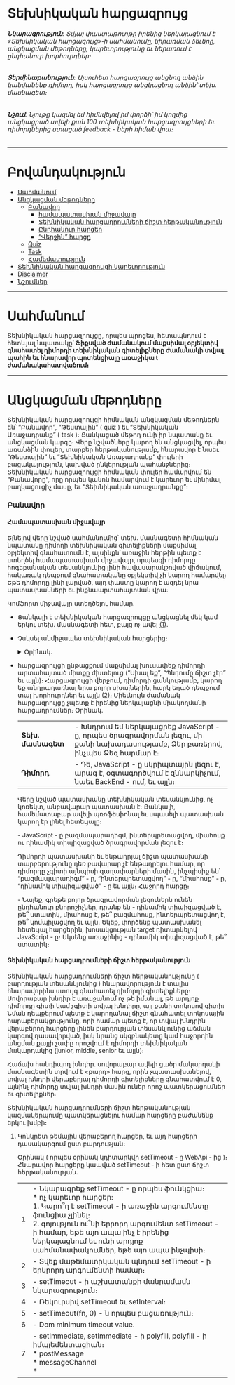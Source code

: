 # Տեխնիկական հարցազրույց

###### **Նկարագրություն**: Տվյալ փաստաթուղթը իրենից ներկայացնում է «Տեխնիկական հարցազույց»֊ի սահմանումը, կիրառման ձեւերը, անցկացման մեթոդները, կարեւորությունը եւ ներառում է ընդհանուր խորհուրդներ։

###### **Տերմինաբանություն**: Այսուհետ հարցազրույց անցնող անձին կանվանենք դիմորդ, իսկ հարցազրույց անցկացնող անձին՝ տեխ. մասնագետ։

###### **Նշում**: Նյութը կազմել եմ հիմնվելով իմ փորձի՝ իմ կողմից անցկացրած ավելի քան 100 տեխնիկական հարցազրույցների եւ դիմորդներից ստացած feedback - ների հիման վրա։
- - - -

Բովանդակություն
========

* [Սահմանում](#Սահմանում)
* [Անցկացման մեթոդները](#Անցկացման-մեթոդները)
  * [Բանավոր](#Բանավոր)
    * [համապատասխան միջավայր](#Համապատասխան-միջավայր)
    * [Տեխնիկական հարցադրումների ճիշտ հերթականություն](#Տեխնիկական-հարցադրումների-ճիշտ-հերթականություն)
    * [Ընդհանուր հարցեր](#Ընդհանուր-հարցեր)
    * [“Վերջին” հարցը](#Վերջին-հարցը)
  * [Quiz](#quiz)
  * [Task](#task)
  * [Համեմատություն](#Համեմատություն)
* [Տեխնիկական հարցազրույցի կարեւորություն](#Տեխնիկական-հարցազրույցի-կարեւորություն)
* [Disclaimer](#disclaimer)
* [Նշումներ](#Նշումներ)

- - - -

Սահմանում
========

Տեխնիկական հարցազրույցը, որպես պրոցես, հետապնդում է հետևյալ նպատակը՝
**Ֆիքսված ժամանակում մաքսիմալ օբյեկտիվ գնահատել դիմորդի տեխնիկական գիտելիքները ժամանակի տվյալ պահին եւ հնարավոր պոտենցիալը առաջիկա t ժամանակահատվածում։**

- - - -

Անցկացման մեթոդները
========

Տեխնիկական հարցազրույցի հիմնական անցկացման մեթոդներն են՝ “Բանավոր”, “Թեստային” ( quiz ) եւ  “Տեխնիկական Առաջադրանք” ( task )։ Ցանկացած մեթոդ ունի իր նպատակը եւ անցկացման կարգը։ Վերը նշվածները կարող են անցկացվել, որպես առանձին փուլեր, տարբեր հերթականությամբ, հնարավոր է նաեւ “Թեստային” եւ “Տեխնիկական Առաջադրանք” փուլերի բացակայություն, կախված ընկերության պահանջներից։ Տեխնիկական 
հարցազրույցի հիմնական փուլեր համարվում են “Բանավորը”, որը որպես կանոն համարվում է կարեւոր եւ մինիմալ բաղկացուցիչ մասը, եւ “Տեխնիկական առաջադրանքը”։

### Բանավոր

#### Համապատասխան միջավայր

Ելնելով վերը նշված սահմանումից՝ տեխ. մասնագետի հիմնական նպատակը դիմողի տեխնիկական գիտելիքների մաքսիմալ օբյեկտիվ գնահատումն է, այսինքն՝ առաջին հերթին պետք է ստեղծել համապատասխան միջավայր, որպեսզի դիմորդը հոգեբանական տեսանկյունից լինի հավասարակշռված վիճակում, հակառակ դեպքում գնահատականը օբյեկտիվ չի կարող համարվել։ Եթե դիմորդը լինի լարված, այդ փաստը կարող է ազդել նրա պատասխանների եւ ինքնաարտահայտման վրա։

Կոմֆորտ միջավայր ստեղծելու համար.

  * Ցանկալի է տեխնիկական հարցազրույցը անցկացնել մեկ կամ երկու տեխ. մասնագետի հետ, բայց ոչ ավել [(1)](#Նշում-1).
  * Չսկսել անմիջապես տեխնիկական հարցերից։ <details> <summary>Օրինակ. </summary>
  
      | | |
      | --- | --- |
      | **Տեխ. մասնագետ** | - Բարեւ Ձեզ։ ( ժպիտ :slightly_smiling_face: ) |
      | **Դիմորդ** | - Բարեւ Զեզ։ |
      | **Տեխ. մասնագետ** | - Իմ անունը Կարեն է։ |
      | **Դիմորդ** | - Հաճելի է, Արմեն։ |
      | **Տեխ. մասնագետ** | - Հաճելի է Արմեն ջան, ի՞նչպես եք։ |
      | **Դիմորդ** | - Լավ, շնորհակալություն, Դու՞ք։ |
      | **Տեխ. մասնագետ** | - Լավ, շնորհակալություն, ինչպե՞ս է տրամադրությունը։ |
      | **Դիմորդ** | - Մարտական :) |
      | **Տեխ. մասնագետ** | - Օքայ, Արմեն ջան, լինելու է տեխնիկական հարցազրույց, հիմնականում JavaScript - ից, բայց մինչեւ ֆորմալ հարցադրումներին անցնելը, կխնդրեմ ծանոթանանք, լա՞վ։ Մի քիչ պատմեք Ձեր մասին, կրթություն, փորձ եւ այլն։ |
      | **Դիմորդ** | - ... |
      
      </details>
  * հարցազրույցի ընթացքում մաքսիմալ խուսափեք դիմորդի արտահայտած միտքը ժխտելուց (“Սխալ եք”, “Պնդումը ճիշտ չէր” եւ այլն)։ Հարցազրույցի վերջում, դիմորդի ցանկությամբ, կարող եք անդրադառնալ նրա բոլոր սխալներին, հարկ եղած դեպքում տալ խորհուրդներ եւ այլն [(2)](#Նշում-2)։ Միեւնույն ժամանակ հարցազրույցը չպետք է իրենից ներկայացնի միակողմանի հարցադրումներ։ Օրինակ.  
      
      | | |
      | --- | --- |
      | **Տեխ. մասնագետ** | - Խնդրում եմ ներկայացրեք JavaScript - ը, որպես ծրագրավորման լեզու, մի քանի նախադասությամբ, Ձեր բառերով, ինչպես Ձեզ հարմար է։ |
      | **Դիմորդ** | - Դե, JavaScript - ը սկրիպտային լեզու է, արագ է, օգտագործվում է զննարկիչում, նաեւ BackEnd - ում, եւ այլն։ |
      
      Վերը նշված պատասխանը տեխնիկական տեսանկյունից, ոչ կոռեկտ, անբավարար պատասխան է։ Ցանկալի, համեմատաբար ավելի պռոֆեսիոնալ եւ սպասելի պատասխան կարող էր լինել հետեւյալը։  
      
      &#45; JavaScript - ը բազմապարադիգմ, ինտերպրետացվող, միահոսք ու դինամիկ տիպիզացված ծրագրավորման լեզու է։
      
      Դիմորդի պատասխանի եւ ենթադրյալ ճիշտ պատասխանի տարբերությունը դեռ բավարար չէ ենթադրելու համար, որ դիմորդը չգիտի այնպիսի գաղափարների մասին, ինչպիսիք են՝ “բազմապարադիգմ” - ը, “ինտերպրետացվող” - ը, “միահոսք” - ը, “դինամիկ տիպիզացված” - ը եւ այլն։ Հաջորդ հարցը։  
      
      &#45; Նայեք, գրեթե բոլոր ծրագրավորման լեզուներն ունեն ընդհանուր բնորոշիչներ, դրանք են - դինամիկ տիպիզացված է, թե՞ ստատիկ, միահոսք է, թե՞ բազմահոսք, ինտերպրետացվող է, թե՞ կոմպիլացվող եւ այլն։ Եկեք, փորձենք պատասխանել հետեւյալ հարցերին, խոսակցության target դիտարկելով JavaScript - ը։ Սկսենք առաջինից - դինամիկ տիպիզացված է, թե՞ ստատիկ։  
      
#### Տեխնիկական հարցադրումների ճիշտ հերթականություն

Տեխնիկական հարցադրումների ճիշտ հերթականությունը ( բարդության տեսանկյունից ) հնարավորություն է տալիս հնարավորինս ստույգ գնահատել դիմորդի գիտելիքները։ Սովորաբար խնդիր է առաջանում ոչ թե իմանալ, թե արդյոք դիմորդը գիտի կամ չգիտի տվյալ խնդիրը, այլ քանի տոկոսով գիտի։ Նման դեպքերում պետք է կարողանալ ճիշտ գնահատել տոկոսային հարաբերակցությունը, որի համար պետք է, որ տվյալ խնդրին վերաբերող հարցերը լինեն բարդության տեսանկյունից աճման կարգով դասավորված, իսկ նրանց սկզբնակետը կամ հաջորդին անցման քայլի չափը որոշվում է դիմորդի տեխնիկական մակարդակից (junior, middle, senior եւ այլն)։

Հաճախ հանդիպող խնդիր.
սովորաբար ավելի ցածր մակարդակի մասնագետին տրվում է «բարդ» հարց, որին չպատասխանելով, տվյալ խնդրի վերաբերյալ դիմորդի գիտելիքները գնահատվում է 0, այնինչ դիմորդը տվյալ խնդրի մասին ուներ որոշ պատկերացումներ եւ գիտելիքներ։

Տեխնիկական հարցադրումների ճիշտ հերթականության կազմակերպումը պատկերացնելու համար հարցերը բաժանենք երկու խմբի։

  1. Կոնկրետ թեմային վերաբերող հարցեր, եւ այդ հարցերի դասակարգում ըստ բարդության։  
    
      Օրինակ ( որպես օրինակ կդիտարկվի setTimeout - ը WebApi - ից )։  
      Հնարավոր հարցերը կապված setTimeout - ի հետ ըստ ճիշտ հերթականության.  

      | | |
      | --- | --- |
      | 1 | - Նկարագրեք setTimeout - ը որպես ֆունկցիա։<br/>* ոչ կարեւոր հարցեր: <br/>1. Կարո՞ղ է setTimeout - ի առաջին արգումենտը ֆունցիա չլինել։ <br/>2. գոյություն ու՞նի երրորդ արգումենտ setTimeout - ի համար, եթե այո ապա ինչ է իրենից ներկայացնում եւ ունի արդյոք սահմանափակումներ, եթե այո ապա ինչպիսի։ |
      | 2 | - Տվեք մաթեմատիկական պնդում setTimeout - ի երկրորդ արգումենտի համար։ |
      | 3 | - setTimeout - ի աշխատանքի մանրամասն նկարագրություն։ |
      | 4 | - Ռեկուրսիվ setTimeout եւ setInterval։ |
      | 5 | - setTimeout(fn, 0) - ն որպես բացառություն։ |
      | 6 | - Dom minimum timeout value. |
      | 7 | - setImmediate, setImmediate - ի polyfill, polyfill - ի իմպլեմենտացիան։<br /> * postMessage <br /> * messageChannel <br /> * <script> onreadystatechange |
      | 8 | - process.nextTick, Promise.resolve(). Համեմատությունը setTimeout() - ի հետ |
      | 9 | - Task, MicroTask, տարբերությունները, կատարման հերթականությունը, իմպլեմենտացիան տարբեր զննարկիչներում։  |
      | 10 | - setTimeout - ների կատարման հերթականությունը հերթից, FIFO, LIFO, random |

      Եթե չկազմենք ճիշտ հերթականություն, եւ օրինակ սկսենք խոսել setTimeout - ի մասին սկսելով 6 - րդ հարցից կամ նրա մասնավոր դեպքից, օրինակ.

    	&#45; Խնդրում եմ, նշեք DOM_MIN_TIMEOUT_VALUE - ը կամ DOM_CLAMP_TIMEOUT_NESTING_LEVEL - ը Google Chrome - ում եւ FireFox֊ում։

      ապա հարցի սխալ պատասխանը կամ պատասխանի բացակայությունը չի կարող տալ ոչ մի ինֆորմացիա դիմորդի setTimeout - ի մասին ունեցած գիտելիքների մասին։

      **Օգտագործեք հարցադրումների ճիշտ հերթականություն։**

  
  2. Թեմաներ, որոնց կարող եք անդրադառնալ, միայն եթե դիմորդը համապատասխանում է տվյալ մակարդակին։  
  
      Օրինակ - հարցեր Engine - ից  
      
      * Parsing
        * Lazy Parsing
          * Pre parsing
          * Full parsing
      * Tockenazing/Lexing
      * AST ( Abstract Syntax Tree )
      * JIT (Just in Time compiler)
        * Compile + Optimization
        * Re-optimization / De-optimization
      * Հիշողության ավտոմատ կառավարում - Automate Memory Management - GC
        * համեմատություն Manual memory management - ի հետ
        * առավելություններ/թերություններ
      * Web Assemble
        * toolchain
          * emscripten
          * clang
          * llvm
        * Աշխատանքի մանրամասն նկարագրություն։
      * եւ այլն
      
#### Ընդհանուր հարցեր

Հիմնական հարցերը տրվում են դիտարկվող position - ին վերաբերող հարցերից առանձին ( առաջ կամ հետո ), կարող է անցկացվել նաեւ առանձին փուլով։  
Վերջիններն իրենց հերթին բաժանվում են երկու խմբի.

1. Ընդհանուր ՏՏ զարգացվածության հարցեր  

    * Ալգորիթմների տեսություն
      * Թյուրինգի մեքենա
      * Վերջավոր ավտոմատներ
      * “Բաժանիր եւ տիրիր” - Divide-and-Conquer
      * Սորտավորման ալգորիթմներ
      * ...
    * Օպերացիոն համակարգեր
    * Գրաֆների տեսություն
      * Գրաֆ
      * Ծառ
      * Փնտրման ալգորիթմներ
        * DFS - Depth-First Search
        * BFS - Breadth-First Search
      * Կարճագույն ճանապարհ
      * Մինիմալ կմախքային ենթածառ
      * ...
    * Տվյալների կառուցվածք
      * Հերթ
      * Ստեկ
      * Ցուցակ
      * B-Tree
      * ...
    * Տվյալների հենքեր
    * Հավանականության տեսություն
    * Խաղերի տեսություն
    * Դիսկրետ մաթեմատիկա
    * Ֆունկցիոնալ ծրագրավորման հիմունքներ
    * Կլասիֆիկացիա / Կանխատեսման ալգորիթմներ - Մեքենայական ուսուցում

    **Նշում:** * Տվյալ հարցաշարը կախված ընկերության պահանջներից, դիտարկվող position - ից եւ դիմորդի տեխնիկական մակարդակից, կարող է փոխվել։
    
2. Հարցեր կապված դիմորդի ՏՏ նախասիրություննեի հետ

    | | |
    | --- | --- |
    | 1 | - Նախընտրելի օպերացիոն համակարգ |
    | 2 | - Նախընտրելի տեքստային խմբագրիչ կամ IDE |
    | 3 | - Բացի Ձեր հիմնական ծրագրավորման լեզվից, նշեք այլ լեզուներ, որոնցով հետաքրքրված եք կամ կցանկանայիք աշխատել։ |
    | 4 | - Ինչպե՞ս եք հետեւում նորություններին։ Ի՞նչ ռեսուրսներից եք օգտվում։ |
    | 5 | - Ի՞նչ նպատակների է ծառայում Ձեր GitHub account - ը ( եթե այն կա ) |  
    
    **Նշում:** Տվյալ հարցաշարի ցանկացած հարց, որպես առանձին հարց, հնարավոր է բավարար ինֆորմացիա չտա դիմորդի մասին։ Սակայն բոլոր հարցերի պատասխանները, որպես մեկ ամբողջություն, կարող է թույլ տալ հասկանալ դիմորդի աշխարհայացքը ՏՏ ոլորտում։ Օրինակ. դիտարկեք երկու տարբեր դիմորդների պատասխաններ։  
    
    Տարբերակ 1.  
    
    | | |
    | --- | --- |
    | 1 | - Windows |
    | 2 | - Microsoft Visual Studio, WebStorm, Notepad++ |
    | 3 | - C#, Visual Basic, PHP |
    | 4 | - Փնտրում եմ Google - ում, ինչ ինձ պետք է։ Կարդում եմ Toster.ru, եւ հիմնականում նայում եմ screencast - եր Youtube.com - ում։ |

    Տարբերակ 2.  
    
    | | |
    | --- | --- |
    | 1 | - Linux, Unix-like operating systems. |
    | 2 | - Vim, Sublime Text կամ այլ տեքստային խմբագրիչ, բայց ոչ IDE |
    | 3 | - C/C++, Rust, OCaml, Elixir (Erlang/OPT), Python |
    | 4 | - Medium, Hackernoon, Habr, Twitter… subscribe եղած եմ Google - ի եւ Mozilla - ի Youtube - ի channel - ներին։ |

    **Նշում:** Օրինակները բերված են իրական կյանքից։
    
#### “Վերջին” հարցը

**- Խնդրում եմ գնահատեք Ձեր տեխնիկական գիտելիքները 0 - 10 բալանոց համակարգում։**

Հարցազրույցի ընթացքում տեխ. մասնագետի մոտ ձեւավորվելու է գնահատական, որը կհամարվի ենթադրյալ օբյեկիվ գնահատականը, կարեւոր է ստանալ նաեւ այդ գնահատականը դիմորդի կողմից։ Եւ ստացված երկու գնահատականների համեմատությունից կարելի անել հավելյալ ենթադրություններ։

### Task

Տեխնիկական առաջադրանքը իրենից ներկայացնում է դիտարկվող position - ին համապատասխան տեխնիկական խնդրի ներկայացում։ Տվյալ մեթոդի նպատակը դիմորդի տեխնիկական գիտելիքների գնահատումն է պրակտիկ առաջադրանքների կատարման տեսանկյունից։  
Դրանք կարող են լինել.

* Code quality
* Coding style
* Code architecture
* Naming convention
* File/Folder structure
* ...

##### Կարեւոր կետեր

* Խնդրի ժամանակային տեսանկյունից գնահատումը ( estimation ), պետք է թողնել դիմորդի հայեցողությանը։ Նրա խնդրի բարդության գնահատականը եւ ժամանակ / որակ հարաբերակցությունը կարող է հանդիսանալ հավելյալ տեղեկություն։
* Խնդրի բարդությունը չի հանդիսանում գլխավոր նպատակը, եւ հիմնականում լինում է ավելի ցածր քան դիմորդի տեխնիկական մակարդակը։
* Առաջադրանքի պատասխանները ցանկալի է ստուգվեն մի քանի տեխնիկական մասնագետների կողմից ավելի օբյեկտիվ գնահատական ստանալու համար։
* Առաջադրանքը պետք է ունենա ֆունկցիոնալ եւ տեխնիկական մասնագիր։

### Quiz

Quiz կամ թեստային աշխատանքը իրենից ներկայացնում է ինչ-որ քանակությամբ հարցերի հաջորդականություն հնարավոր պատասխաններով։ Տվյալ մեթոդը կարող է օգտագործվել նախընտրական փուլերի ֆիլտրացիայի համար, կամ որպես հավելյալ ինֆորմացիա հիմնական փուլերին։

### Համեմատություն

* Quiz
 * Առավելություն  
   Մինիմալ ջանքերի գործադրում։
 * Թերություն  
   Հաճախ տրվող հարցերին պատասխանելը եւ բանավոր խոսքի բացակայությունը հնարավոր է, որ չլինի օբյեկտիվ գնահատական։
* Task
 * Առավելություն  
   Պրակտիկ աշխատանքի գնահատման հնարավորություն։
 * Թերություն  
   Սովորաբար “տեխնիկական աշխատանք” - ը կատարվում է remote, եւ վերահսկողության բացակայությունն ու կողմնակի օգնություններից օգտվելու հնարավորության առկայությունը ազդում են աշխատանքի գնահատականի հիմնավոր լինելու վրա։
* Oral
 * Առավելություն  
   Տեսական գիտելիքների օբյեկտիվ գնահատում, բանավոր խոսքի առկայություն։
 * Թերություն  
   Որոշ դեպքերում բարդություն է առաջանում գնահատել դիմորդի գիտելիքները, նրա՝ բանավոր խոսքի կամ ինքնաարտահայտման խնդիրներից ելնելով։

- - - -

Տեխնիկական հարցազրույցի կարեւորություն
========

Ցանկացած տեխնիկական հարցազրույցի անցկացման կարգ միարժեքորեն ցույց է տալիս տվյալ ընկերության տեխնիկական մակարդակը։  
<br />
Հարցազրույց անցկացնող անձի գնահատականի վրա հիմնվելով՝ ընկերությունը կարող է աշխատանքի ընդունել դիմողին։ Հարցազրույց անցկացնող անձի սխալ գնահատականը հետագայում կարող է առաջացնել խնդիրներ։

- - - -

Disclaimer
========

Փաստաթուղթը նպատակ չի հետապնդում կազմելու տեխնիկական հարցազրույցի կարգավորված ընթացք կամ անցկացման փուլեր կոնկրետ ծրագրավորման լեզվի, տեխնոլոգիայի կամ ընկերության համար։ Վերը նշված կետերը հանդիսանում են հիմնական դրույթներ ՏՏ ոլորտում տեխնիկական հարցազրույցների համար, իսկ JavaScript - ը այս դեպքում ուղղակի հանդիսանում էր օրինակ։ ( JavaScript - ի ավելի մանրամասն հարցաշար, որպես հարցազրույցի ուղեցույց կարող եք գտնել հետեւյալ [ֆայլում](https://github.com/SurenAt93/Technical-Interview/blob/master/javascript.md) )։ Հեղինակը փորձել է չսահմանել տեխնիկական հարցազրույցի անցկացման փուլերը փաստաթղթի ճկունությունը պահելու համար։ Հարցազրույցի անցկացման փուլերի քանակը եւ հերթականությունը կարող է կախված լինել ծրագրավորման լեզվից, տեխնոլոգիայից, դիմորդի տեխնիկական մակարդակից, ընկերության պահանջներից ու ռեսուրսներց։ Վերը նշված կետերը կհամարվեն ճիշտ նաեւ կոնկրետ library - ների կամ  framework - երի հետ կապված հարցազրույցների համար։ Օրինակ.  

JavaScript - ReactJs / NodeJs and etc.  
Python - Django and etc.  
Rust - Exonum and etc.  
...


- - - -

Նշումներ
========

###### Նշում 1

Երկուսից ավելի տեխ. մասնագետների ներկայությունը սենյակում (որում անցկացվելու է հարցազրույցը) կարող է ստեղծել ճնշող մթնոլորտ։ Երկրորդ տեխ. մասնագետի ներկայությունը ցանկալի է ավելի օբյեկտիվ կարծիք կազմելու համար։ Սակայն, եթե տեխ. մասնագետը փորձառու է եւ կարող է անցկացնել հարցազրույցը միայնակ, ապա մեկ տեխ. մասնագետի ներկայությունը կլինի ավելի օպտիմալ։

###### Նշում 2

Հարցազրույցի վերջում, անկախ դիմորդի գնահատականից կամ նրա պոտենցիալ թեքնածու լինել կամ չլինելուց, տրամադրեք 5 րոպե խորհրդակցության համար, նշեք կատարված սխալները, տվեք խորհուրդներ, ուղղորդեք եւ ցույց տվեք այն բացերը, որն ունի տեխիկական գիտելիքներում։ Ուղարկեք համապատասխան հոդվածների հղումներ, գրքեր կամ այլ ռեսուրսներ բացը լրացնելու համար։ Դարձնենք աշխարհը փոքր-ինչ ավելի լավը :slightly_smiling_face:)

Շնորհակալություն։
- - - -

